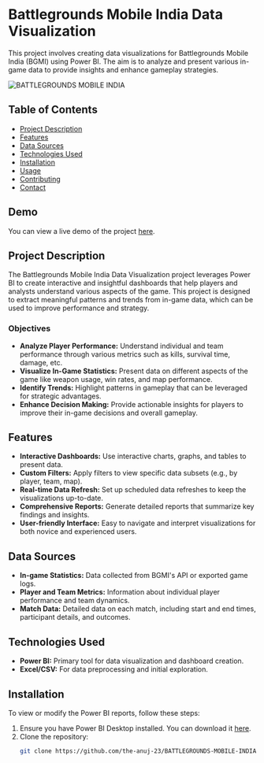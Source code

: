 # Battlegrounds Mobile India Data Visualization

This project involves creating data visualizations for Battlegrounds Mobile India (BGMI) using Power BI. The aim is to analyze and present various in-game data to provide insights and enhance gameplay strategies.

![BATTLEGROUNDS MOBILE INDIA](https://github.com/the-anuj-23/BATTLEGROUNDS-MOBILE-INDIA-WEAPONS-STATS-DATA-VISAULIZATION/assets/137100246/6b244841-c01a-4cb5-8e3f-8ac7b046da56)

## Table of Contents

- [Project Description](#project-description)
- [Features](#features)
- [Data Sources](#data-sources)
- [Technologies Used](#technologies-used)
- [Installation](#installation)
- [Usage](#usage)
- [Contributing](#contributing)
- [Contact](#contact)

## Demo

You can view a live demo of the project [here]().

## Project Description

The Battlegrounds Mobile India Data Visualization project leverages Power BI to create interactive and insightful dashboards that help players and analysts understand various aspects of the game. This project is designed to extract meaningful patterns and trends from in-game data, which can be used to improve performance and strategy.

### Objectives

- **Analyze Player Performance:** Understand individual and team performance through various metrics such as kills, survival time, damage, etc.
- **Visualize In-Game Statistics:** Present data on different aspects of the game like weapon usage, win rates, and map performance.
- **Identify Trends:** Highlight patterns in gameplay that can be leveraged for strategic advantages.
- **Enhance Decision Making:** Provide actionable insights for players to improve their in-game decisions and overall gameplay.

## Features

- **Interactive Dashboards:** Use interactive charts, graphs, and tables to present data.
- **Custom Filters:** Apply filters to view specific data subsets (e.g., by player, team, map).
- **Real-time Data Refresh:** Set up scheduled data refreshes to keep the visualizations up-to-date.
- **Comprehensive Reports:** Generate detailed reports that summarize key findings and insights.
- **User-friendly Interface:** Easy to navigate and interpret visualizations for both novice and experienced users.

## Data Sources

- **In-game Statistics:** Data collected from BGMI's API or exported game logs.
- **Player and Team Metrics:** Information about individual player performance and team dynamics.
- **Match Data:** Detailed data on each match, including start and end times, participant details, and outcomes.

## Technologies Used

- **Power BI:** Primary tool for data visualization and dashboard creation.
- **Excel/CSV:** For data preprocessing and initial exploration.

## Installation

To view or modify the Power BI reports, follow these steps:

1. Ensure you have Power BI Desktop installed. You can download it [here](https://powerbi.microsoft.com/desktop/).
2. Clone the repository:
   ```sh
   git clone https://github.com/the-anuj-23/BATTLEGROUNDS-MOBILE-INDIA-WEAPONS-STATS-DATA-VISAULIZATION.git
